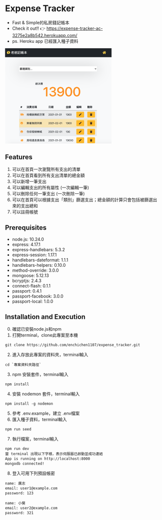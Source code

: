 # Expense Tracker
- Fast & Simple的私房錢記帳本
- Check it out!! 👉 https://expense-tracker-ac-3275e2a8b542.herokuapp.com/
- ps. Heroku app 已經匯入種子資料
<img src="https://github.com/enchichen1107/expense_tracker/blob/main/%E8%80%81%E7%88%B8%E8%A8%98%E5%B8%B3%E6%9C%AC.png" width="350">

## Features
1. 可以在首頁一次瀏覽所有支出的清單
2. 可以在首頁看到所有支出清單的總金額
3. 可以新增一筆支出
4. 可以編輯支出的所有屬性 (一次編輯一筆)
5. 可以刪除任何一筆支出 (一次刪除一筆)
6. 可以在首頁可以根據支出「類別」篩選支出；總金額的計算只會包括被篩選出來的支出總和
7. 可以註冊帳號

## Prerequisites
- node.js: 10.24.0
- express: 4.17.1
- express-handlebars: 5.3.2
- express-session: 1.17.1
- handlebars-dateformat: 1.1.1
- handlebars-helpers: 0.10.0
- method-override: 3.0.0
- mongoose: 5.12.13
- bcryptjs: 2.4.3
- connect-flash: 0.1.1
- passport: 0.4.1
- passport-facebook: 3.0.0
- passport-local: 1.0.0

## Installation and Execution
0. 確認已安裝node.js和npm
1. 打開terminal，clone此專案至本機
```
git clone https://github.com/enchichen1107/expense_tracker.git
```
2. 進入存放此專案的資料夾，terminal輸入
```
cd `專案資料夾路徑`
```
3. npm 安裝套件，terminal輸入
```
npm install 
```
4. 安裝 nodemon 套件，terminal輸入
```
npm install -g nodemon
```
5. 參考 .env.example，建立 .env檔案
6. 匯入種子資料，terminal輸入
```
npm run seed
```
7. 執行檔案，terminal輸入
```
npm run dev
當 terminal 出現以下字樣，表示伺服器已啟動並成功連結
App is running on http://localhost:8000
mongodb connected!
```

8. 登入可用下列預設帳密
```
name: 廣志
email: user1@example.com
password: 123

name: 小葵
email: user2@example.com
password: 321
```

